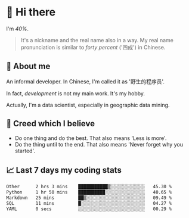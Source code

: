 # 👋 Hi there

I'm *40%*.

> It's a nickname and the real name also in a way.
> My real name pronunciation is similar to *forty percent* ('四成') in Chinese.

## :speech_balloon: About me

An informal developer. In Chinese, I'm called it as '野生的程序员'.

In fact, _development_ is not my main work. It's my hobby.

Actually, I'm a data scientist, especially in geographic data mining.

## :see_no_evil: Creed which I believe

- Do one thing and do the best. That also means 'Less is more'.
- Do the thing until to the end. That also means 'Never forget why you started'.

## :chart_with_upwards_trend: Last 7 days my coding stats

<!--START_SECTION:waka-->

```txt
Other      2 hrs 3 mins    ███████████▒░░░░░░░░░░░░░   45.30 %
Python     1 hr 50 mins    ██████████░░░░░░░░░░░░░░░   40.65 %
Markdown   25 mins         ██▒░░░░░░░░░░░░░░░░░░░░░░   09.49 %
SQL        11 mins         █░░░░░░░░░░░░░░░░░░░░░░░░   04.27 %
YAML       0 secs          ░░░░░░░░░░░░░░░░░░░░░░░░░   00.29 %
```

<!--END_SECTION:waka-->

